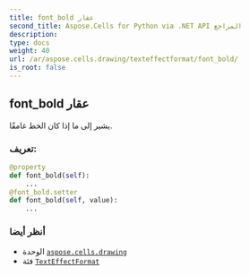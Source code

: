 ```yaml
---
title: font_bold عقار
second_title: Aspose.Cells for Python via .NET API المراجع
description:
type: docs
weight: 40
url: /ar/aspose.cells.drawing/texteffectformat/font_bold/
is_root: false
---
```

##  font_bold عقار

يشير إلى ما إذا كان الخط غامقًا.
###  تعريف:
```python
@property
def font_bold(self):
    ...
@font_bold.setter
def font_bold(self, value):
    ...
```

###  أنظر أيضا
* الوحدة [`aspose.cells.drawing`](../../)
* فئة [`TextEffectFormat`](/cells/python-net/ar/aspose.cells.drawing/texteffectformat)
